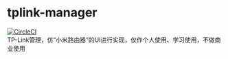 # tplink-manager
[![CircleCI](https://circleci.com/gh/xiaoxuetu/tplink-manager.svg?style=svg)](https://circleci.com/gh/xiaoxuetu/tplink-manager)  
TP-Link管理，仿“小米路由器”的UI进行实现，仅作个人使用、学习使用，不做商业使用
